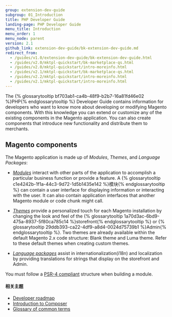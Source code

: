 ```yaml
---
group: extension-dev-guide
subgroup: 01_Introduction
title: PHP Developer Guide
landing-page: PHP Developer Guide
menu_title: Introduction
menu_order: 1
menu_node: parent
version: 2.1
github_link: extension-dev-guide/bk-extension-dev-guide.md
redirect_from:
  - /guides/v1.0/extension-dev-guide/bk-extension-dev-guide.html
  - /guides/v2.0/mktpl-quickstart/bk-marketplace-qs.html
  - /guides/v2.0/mktpl-quickstart/intro-moreinfo.html
  - /guides/v2.1/mktpl-quickstart/bk-marketplace-qs.html
  - /guides/v2.2/mktpl-quickstart/intro-moreinfo.html
  - /guides/v2.1/mktpl-quickstart/intro-moreinfo.html
---
```


The {% glossarytooltip bf703ab1-ca4b-48f9-b2b7-16a81fd46e02 %}PHP{% endglossarytooltip %} Developer Guide contains information for developers who want to know more about developing or modifying Magento components. With this knowledge you can extend or customize any of the existing components in the Magento application. You can also create components that introduce new functionality and distribute them to merchants.

## Magento components

The Magento application is made up of *Modules*, *Themes*, and *Language Packages*:

* <a href="{{ page.baseurl }}/architecture/archi_perspectives/components/modules/mod_intro.html">*Modules*</a> interact with other parts of the application to accomplish a particular business function or provide a feature. A {% glossarytooltip c1e4242b-1f1a-44c3-9d72-1d5b1435e142 %}模块{% endglossarytooltip %} can contain a user interface for displaying information or interacting with the user. It can also contain application interfaces that another Magento module or code chunk might call.

* <a href="{{ page.baseurl }}/frontend-dev-guide/themes/theme-general.html">*Themes*</a> provide a personalized touch for each Magento installation by changing the look and feel of the {% glossarytooltip 1a70d3ac-6bd9-475a-8937-5f80ca785c14 %}storefront{% endglossarytooltip %} or {% glossarytooltip 29ddb393-ca22-4df9-a8d4-0024d75739b1 %}Admin{% endglossarytooltip %}. Two themes are already available within the default Magento 2.x code structure: Blank theme and Luma theme. Refer to these default themes when creating custom themes. 

* <a href="{{ page.baseurl }}/frontend-dev-guide/translations/xlate.html">*Language packages*</a> assist in internationalization(i18n) and localization by providing translations for strings that display on the storefront and Admin.

<div class="bs-callout bs-callout-info" id="info">
<p>You must follow a <a href="http://www.php-fig.org/psr/psr-4/">PSR-4 compliant</a> structure when building a module.</p>
</div>

#### 相关主题

*	<a href="{{ page.baseurl }}/extension-dev-guide/intro/developers_roadmap.html">Developer roadmap</a>
*	<a href="{{ page.baseurl }}/extension-dev-guide/intro/intro-composer.html">Introduction to Composer</a>
*	<a href="{{ page.baseurl }}/extension-dev-guide/intro/intro-composer-gloss.html">Glossary of common terms</a>
